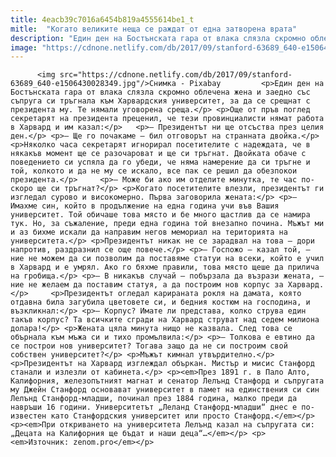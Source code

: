```yaml
---
title: 4eacb39c7016a6454b819a4555614be1_t
mitle:  "Когато великите неща се раждат от една затворена врата"
description: "Един ден на Бостънската гара от влака слязла скромно облечена жена и заедно със съпруга си тръгнала към Харвардския университет, за да се срещнат с президента му. Те нямали уговорена среща. Още от пръв поглед секретарят на президента преценил, че тези провинциалисти нямат работа в Харвард и им казал: – Президентът ни ще отсъства през …"
image: "https://cdnone.netlify.com/db/2017/09/stanford-63689_640-e1506430028349.jpg"
---
```


          <img src="https://cdnone.netlify.com/db/2017/09/stanford-63689_640-e1506430028349.jpg"/>Снимка - Pixabay         <p>Един ден на Бостънската гара от влака слязла скромно облечена жена и заедно със съпруга си тръгнала към Харвардския университет, за да се срещнат с президента му. Те нямали уговорена среща.</p> <p>Още от пръв поглед секретарят на президента преценил, че тези провинциалисти нямат работа в Харвард и им казал:</p>   <p>– Президентът ни ще отсъства през целия ден.</p> <p>– Ще го почакаме – бил отговорът на странната двойка.</p> <p>Няколко часа секретарят игнорирал посетителите с надеждата, че в някакъв момент ще се разочароват и ще си тръгнат. Двойката обаче с поведението си успяла да го убеди, че няма намерение да си тръгне и той, колкото и да не му се искало, все пак се решил да обезпокои президента.</p>     <p>– Може би ако им отделите минутка, те час по-скоро ще си тръгнат?</p> <p>Когато посетителите влезли, президентът ги изгледал сурово и високомерно. Първа заговорила жената:</p> <p>– Имахме син, който в продължение на една година учи във Вашия университет. Той обичаше това място и бе много щастлив да се намира тук. Но, за съжаление, преди една година той внезапно почина. Мъжът ми и аз бихме искали да направим негов мемориал на територията на университета.</p> <p>Президентът никак не се зарадвал на това – дори напротив, раздразнил се още повече.</p> <p>– Госпожо – казал той, – ние не можем да си позволим да поставяме статуи на всеки, който е учил в Харвард и е умрял. Ако го бяхме правили, това място щеше да прилича на гробища.</p> <p>– В никакъв случай – побързала да възрази жената, – ние не желаем да поставим статуя, а да построим нов корпус за Харвард.</p>     <p>Президентът огледал карираната рокля на дамата, която отдавна била загубила цветовете си, и бедния костюм на господина, и възкликнал:</p> <p>– Корпус? Имате ли представа, колко струва един такъв корпус? Та всичките сгради на Харвард струват над седем милиона долара!</p> <p>Жената цяла минута нищо не казвала. След това се обърнала към мъжа си и тихо промълвила:</p> <p>– Толкова е евтино да се построи нов университет? Тогава защо да не си построим свой собствен университет?</p> <p>Мъжът кимнал утвърдително.</p>     <p>Президентът на Харвард изглеждал объркан. Мистър и мисис Станфорд станали и излезли от кабинета.</p> <p><em>През 1891 г. в Пало Алто, Калифорния, железопътният магнат и сенатор Лелънд Станфорд и съпругата му Джейн Станфорд основават университет в памет на единствения си син Лелънд Станфорд-младши, починал през 1884 година, малко преди да навръши 16 години. Университетът „Леланд Станфорд-младши“ днес е по-известен като Станфордския университет или просто Станфорд.</em></p> <p><em>При откриването на университета Лелънд казал на съпругата си: „Децата на Калифорния ще бъдат и наши деца“…</em></p> <p><em>Източник: zenom.pro</em></p>         